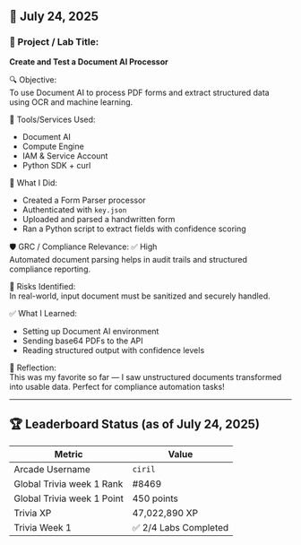 ## 📅 July 24, 2025

### 🧩 Project / Lab Title:
**Create and Test a Document AI Processor**

🔍 Objective:  
To use Document AI to process PDF forms and extract structured data using OCR and machine learning.

🔧 Tools/Services Used:
- Document AI
- Compute Engine
- IAM & Service Account
- Python SDK + curl

🧠 What I Did:
- Created a Form Parser processor
- Authenticated with `key.json`
- Uploaded and parsed a handwritten form
- Ran a Python script to extract fields with confidence scoring

🛡️ GRC / Compliance Relevance:
✅ High  
Automated document parsing helps in audit trails and structured compliance reporting.

🚩 Risks Identified:  
In real-world, input document must be sanitized and securely handled.

✅ What I Learned:
- Setting up Document AI environment
- Sending base64 PDFs to the API
- Reading structured output with confidence levels

💭 Reflection:  
This was my favorite so far — I saw unstructured documents transformed into usable data. Perfect for compliance automation tasks!

---
## 🏆 Leaderboard Status (as of July 24, 2025)

| Metric              | Value                 |
|---------------------|-----------------------|
| Arcade Username     | `ciril`               |
| Global Trivia week 1 Rank         | #8469                 |
| Global Trivia week 1 Point        | 450 points            |
| Trivia XP           | 47,022,890 XP         |
| Trivia Week 1       | ✅ 2/4 Labs Completed |
